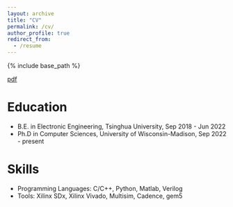 ```yaml
---
layout: archive
title: "CV"
permalink: /cv/
author_profile: true
redirect_from:
  - /resume
---
```


{% include base_path %}

[pdf](https://thomash1881.github.io/files/Wentao_Hou_CV.pdf)

Education
======
* B.E. in Electronic Engineering, Tsinghua University, Sep 2018 - Jun 2022
* Ph.D in Computer Sciences, University of Wisconsin-Madison, Sep 2022 - present
  
Skills
======
* Programming Languages: C/C++, Python, Matlab, Verilog
* Tools: Xilinx SDx, Xilinx Vivado, Multisim, Cadence, gem5
